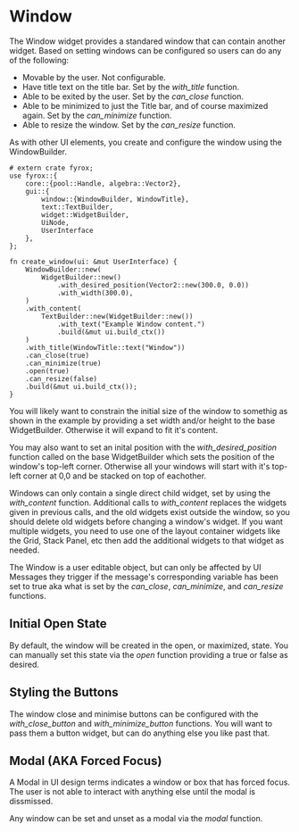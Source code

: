 # Window

The Window widget provides a standared window that can contain another widget. Based on setting windows can be configured so users can do any of the following:

* Movable by the user. Not configurable.
* Have title text on the title bar. Set by the *with_title* function.
* Able to be exited by the user. Set by the *can_close* function.
* Able to be minimized to just the Title bar, and of course maximized again. Set by the *can_minimize* function.
* Able to resize the window. Set by the *can_resize* function.

As with other UI elements, you create and configure the window using the WindowBuilder.

```rust,no_run
# extern crate fyrox;
use fyrox::{
    core::{pool::Handle, algebra::Vector2},
    gui::{
        window::{WindowBuilder, WindowTitle}, 
        text::TextBuilder, 
        widget::WidgetBuilder, 
        UiNode, 
        UserInterface
    },
};

fn create_window(ui: &mut UserInterface) {
    WindowBuilder::new(
        WidgetBuilder::new()
            .with_desired_position(Vector2::new(300.0, 0.0))
            .with_width(300.0),
    )
    .with_content(
        TextBuilder::new(WidgetBuilder::new())
            .with_text("Example Window content.")
            .build(&mut ui.build_ctx())
    )
    .with_title(WindowTitle::text("Window"))
    .can_close(true)
    .can_minimize(true)
    .open(true)
    .can_resize(false)
    .build(&mut ui.build_ctx());
}
```

You will likely want to constrain the initial size of the window to somethig as shown in the example by providing a set width and/or height to the base WidgetBuilder. Otherwise it will expand to fit it's content.

You may also want to set an inital position with the *with_desired_position* function called on the base WidgetBuilder which sets the position of the window's top-left corner. Otherwise all your windows will start with it's top-left corner at 0,0 and be stacked on top of eachother.

Windows can only contain a single direct child widget, set by using the *with_content* function. 
Additional calls to *with_content* replaces the widgets given in previous calls, and the old widgets exist outside the window, so you should delete old widgets before changing a window's widget.  If you want multiple widgets, you need to use one of the layout container widgets like the Grid, Stack Panel, etc then add the additional widgets to that widget as needed.

The Window is a user editable object, but can only be affected by UI Messages they trigger if the message's corresponding variable has been set to true aka what is set by the *can_close*, *can_minimize*, and *can_resize* functions.

## Initial Open State

By default, the window will be created in the open, or maximized, state. You can manually set this state via the *open* function providing a true or false as desired.

## Styling the Buttons

The window close and minimise buttons can be configured with the *with_close_button* and *with_minimize_button* functions. You will want to pass them a button widget, but can do anything else you like past that.

## Modal (AKA Forced Focus)

A Modal in UI design terms indicates a window or box that has forced focus. The user is not able to interact with anything else until the modal is dissmissed. 

Any window can be set and unset as a modal via the *modal* function.

